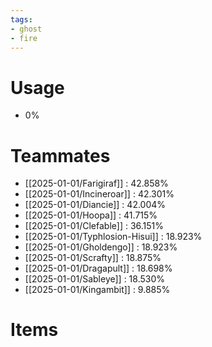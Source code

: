 ```yaml
---
tags:
- ghost
- fire
---
```

# Usage
- 0%
# Teammates
- [[2025-01-01/Farigiraf]] : 42.858%
- [[2025-01-01/Incineroar]] : 42.301%
- [[2025-01-01/Diancie]] : 42.004%
- [[2025-01-01/Hoopa]] : 41.715%
- [[2025-01-01/Clefable]] : 36.151%
- [[2025-01-01/Typhlosion-Hisui]] : 18.923%
- [[2025-01-01/Gholdengo]] : 18.923%
- [[2025-01-01/Scrafty]] : 18.875%
- [[2025-01-01/Dragapult]] : 18.698%
- [[2025-01-01/Sableye]] : 18.530%
- [[2025-01-01/Kingambit]] : 9.885%
# Items